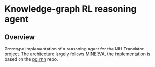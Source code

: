 # Knowledge-graph RL reasoning agent

## Overview
Prototype implementation of a reasoning agent for the NIH Translator project. The architecture largely follows <a href="https://arxiv.org/abs/1711.05851">MINERVA</a>, the implementation is based on the <a href="https://github.com/abhishm/pg_rnn">pg_rnn</a> repo.


